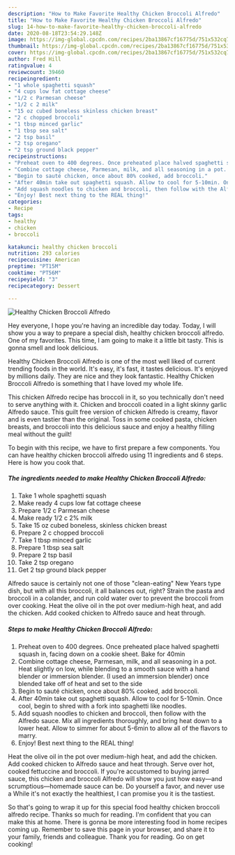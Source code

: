 ```yaml
---
description: "How to Make Favorite Healthy Chicken Broccoli Alfredo"
title: "How to Make Favorite Healthy Chicken Broccoli Alfredo"
slug: 14-how-to-make-favorite-healthy-chicken-broccoli-alfredo
date: 2020-08-18T23:54:29.148Z
image: https://img-global.cpcdn.com/recipes/2ba13867cf16775d/751x532cq70/healthy-chicken-broccoli-alfredo-recipe-main-photo.jpg
thumbnail: https://img-global.cpcdn.com/recipes/2ba13867cf16775d/751x532cq70/healthy-chicken-broccoli-alfredo-recipe-main-photo.jpg
cover: https://img-global.cpcdn.com/recipes/2ba13867cf16775d/751x532cq70/healthy-chicken-broccoli-alfredo-recipe-main-photo.jpg
author: Fred Hill
ratingvalue: 4
reviewcount: 39460
recipeingredient:
- "1 whole spaghetti squash"
- "4 cups low fat cottage cheese"
- "1/2 c Parmesan cheese"
- "1/2 c 2 milk"
- "15 oz cubed boneless skinless chicken breast"
- "2 c chopped broccoli"
- "1 tbsp minced garlic"
- "1 tbsp sea salt"
- "2 tsp basil"
- "2 tsp oregano"
- "2 tsp ground black pepper"
recipeinstructions:
- "Preheat oven to 400 degrees. Once preheated place halved spaghetti squash in, facing down on a cookie sheet. Bake for 40min"
- "Combine cottage cheese, Parmesan, milk, and all seasoning in a pot. Heat slightly on low, while blending to a smooth sauce with a hand blender or immersion blender. (I used an immersion blender) once blended take off of heat and set to the side"
- "Begin to sauté chicken, once about 80% cooked, add broccoli."
- "After 40min take out spaghetti squash. Allow to cool for 5-10min. Once cool, begin to shred with a fork into spaghetti like noodles."
- "Add squash noodles to chicken and broccoli, then follow with the Alfredo sauce. Mix all ingredients thoroughly, and bring heat down to a lower heat. Allow to simmer for about 5-6min to allow all of the flavors to marry."
- "Enjoy! Best next thing to the REAL thing!"
categories:
- Recipe
tags:
- healthy
- chicken
- broccoli

katakunci: healthy chicken broccoli 
nutrition: 293 calories
recipecuisine: American
preptime: "PT15M"
cooktime: "PT56M"
recipeyield: "3"
recipecategory: Dessert

---
```



![Healthy Chicken Broccoli Alfredo](https://img-global.cpcdn.com/recipes/2ba13867cf16775d/751x532cq70/healthy-chicken-broccoli-alfredo-recipe-main-photo.jpg)

Hey everyone, I hope you're having an incredible day today. Today, I will show you a way to prepare a special dish, healthy chicken broccoli alfredo. One of my favorites. This time, I am going to make it a little bit tasty. This is gonna smell and look delicious.

Healthy Chicken Broccoli Alfredo is one of the most well liked of current trending foods in the world. It's easy, it's fast, it tastes delicious. It's enjoyed by millions daily. They are nice and they look fantastic. Healthy Chicken Broccoli Alfredo is something that I have loved my whole life.

This chicken Alfredo recipe has broccoli in it, so you technically don&#39;t need to serve anything with it. Chicken and broccoli coated in a light skinny garlic Alfredo sauce. This guilt free version of chicken Alfredo is creamy, flavor and is even tastier than the original. Toss in some cooked pasta, chicken breasts, and broccoli into this delicious sauce and enjoy a healthy filling meal without the guilt!


To begin with this recipe, we have to first prepare a few components. You can have healthy chicken broccoli alfredo using 11 ingredients and 6 steps. Here is how you cook that.

<!--inarticleads1-->

##### The ingredients needed to make Healthy Chicken Broccoli Alfredo:

1. Take 1 whole spaghetti squash
1. Make ready 4 cups low fat cottage cheese
1. Prepare 1/2 c Parmesan cheese
1. Make ready 1/2 c 2% milk
1. Take 15 oz cubed boneless, skinless chicken breast
1. Prepare 2 c chopped broccoli
1. Take 1 tbsp minced garlic
1. Prepare 1 tbsp sea salt
1. Prepare 2 tsp basil
1. Take 2 tsp oregano
1. Get 2 tsp ground black pepper


Alfredo sauce is certainly not one of those &#34;clean-eating&#34; New Years type dish, but with all this broccoli, it all balances out, right? Strain the pasta and broccoli in a colander, and run cold water over to prevent the broccoli from over cooking. Heat the olive oil in the pot over medium-high heat, and add the chicken. Add cooked chicken to Alfredo sauce and heat through. 

<!--inarticleads2-->

##### Steps to make Healthy Chicken Broccoli Alfredo:

1. Preheat oven to 400 degrees. Once preheated place halved spaghetti squash in, facing down on a cookie sheet. Bake for 40min
1. Combine cottage cheese, Parmesan, milk, and all seasoning in a pot. Heat slightly on low, while blending to a smooth sauce with a hand blender or immersion blender. (I used an immersion blender) once blended take off of heat and set to the side
1. Begin to sauté chicken, once about 80% cooked, add broccoli.
1. After 40min take out spaghetti squash. Allow to cool for 5-10min. Once cool, begin to shred with a fork into spaghetti like noodles.
1. Add squash noodles to chicken and broccoli, then follow with the Alfredo sauce. Mix all ingredients thoroughly, and bring heat down to a lower heat. Allow to simmer for about 5-6min to allow all of the flavors to marry.
1. Enjoy! Best next thing to the REAL thing!


Heat the olive oil in the pot over medium-high heat, and add the chicken. Add cooked chicken to Alfredo sauce and heat through. Serve over hot, cooked fettuccine and broccoli. If you&#39;re accustomed to buying jarred sauce, this chicken and broccoli Alfredo will show you just how easy—and scrumptious—homemade sauce can be. Do yourself a favor, and never use a While it&#39;s not exactly the healthiest, I can promise you it is the tastiest. 

So that's going to wrap it up for this special food healthy chicken broccoli alfredo recipe. Thanks so much for reading. I'm confident that you can make this at home. There is gonna be more interesting food in home recipes coming up. Remember to save this page in your browser, and share it to your family, friends and colleague. Thank you for reading. Go on get cooking!

